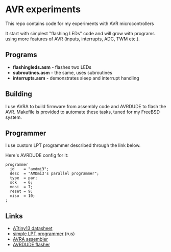 # AVR experiments

This repo contains code for my experiments with AVR microcontrollers

It start with simplest "flashing LEDs" code and will grow with
programs using more features of AVR (inputs, interrupts, ADC, TWM
etc.).

## Programs

* **flashingleds.asm** - flashes two LEDs
* **subroutines.asm** - the same, uses subroutines
* **interrupts.asm** - demonstrates sleep and interrupt handling

## Building

I use AVRA to build firmware from assembly code and AVRDUDE to flash
the AVR. Makefile is provided to automate these tasks, tuned for my
FreeBSD system.

## Programmer

I use custom LPT programmer described through the link below.

Here's AVRDUDE config for it:

```
programmer
  id    = "amdmi3";
  desc  = "AMDmi3's parallel programmer";
  type  = par;
  sck   = 6;
  mosi  = 7;
  reset = 9;
  miso  = 10;
;
```

## Links

* [ATtiny13 datasheet](http://www.atmel.com/Images/doc2535.pdf)
* [simple LPT programmer](http://www.getchip.net/posts/delaem-lpt-programmator-dlya-avr-mikrokontrollerov/) (rus)
* [AVRA assembler](http://avra.sourceforge.net/)
* [AVRDUDE flasher](http://www.nongnu.org/avrdude/)
